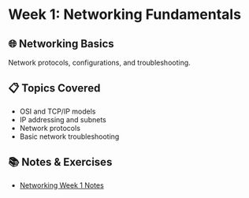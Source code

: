 # Week 1: Networking Fundamentals

## 🌐 Networking Basics
Network protocols, configurations, and troubleshooting.

## 📋 Topics Covered
- OSI and TCP/IP models
- IP addressing and subnets
- Network protocols
- Basic network troubleshooting

## 📚 Notes & Exercises
- [Networking Week 1 Notes](Networking/networking-week1-notes.md)
